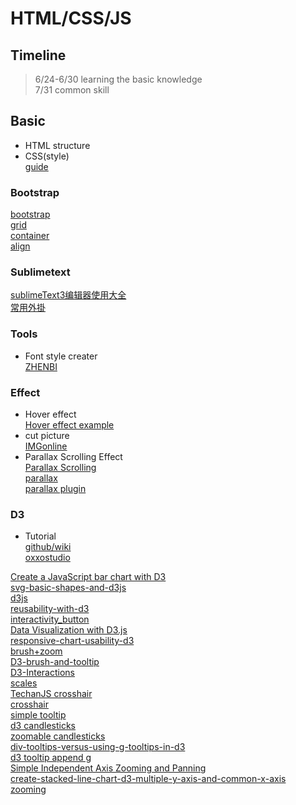 # HTML/CSS/JS  

## Timeline  
> 6/24-6/30 learning the basic knowledge  
> 7/31 common skill  

## Basic  
* HTML structure  
* CSS(style)  
[guide](https://www.youtube.com/watch?v=YnSmOQF5Lwk)  

### Bootstrap  
[bootstrap](https://bootstrap.hexschool.com/)  
[grid](https://learnku.com/articles/21215)  
[container](https://pjchender.blogspot.com/2017/10/bs-bootstrap-4-custom-container-and.html)  
[align](https://medium.com/wdstack/bootstrap-4-vertical-center-1211448a2eff)  
### Sublimetext  
[sublimeText3编辑器使用大全](http://caibaojian.com/fe-weekly-20171113.html)  
[常用外掛](https://codertw.com/%E8%BB%9F%E9%AB%94%E9%96%8B%E7%99%BC%E5%B7%A5%E5%85%B7/24530/)

### Tools  
* Font style creater  
[ZHENBI](http://jiqie.zhenbi.com/a/34.htm)  

### Effect    
* Hover effect  
[Hover effect example](https://miketricking.github.io/bootstrap-image-hover/)  
* cut picture  
[IMGonline](https://www.imgonline.com.ua/eng/cut-photo-into-pieces-result.php) 
* Parallax Scrolling Effect  
[Parallax Scrolling](https://www.justinmind.com/blog/20-must-see-examples-parallax-effect-websites/)  
[parallax](https://mdbootstrap.com/docs/jquery/css/parallax/)  
[parallax plugin](https://www.itread01.com/content/1538487496.html)  

### D3  
* Tutorial  
[github/wiki](https://github.com/d3/d3/wiki/Tutorials)  
[oxxostudio](https://www.oxxostudio.tw/list.html)  

[Create a JavaScript bar chart with D3](https://www.creativebloq.com/javascript/create-javascript-bar-chart-d3-9134563)  
[svg-basic-shapes-and-d3js](https://www.dashingd3js.com/svg-basic-shapes-and-d3js)  
[d3js](https://www.tutorialsteacher.com/d3js)  
[reusability-with-d3](https://bocoup.com/blog/reusability-with-d3)  
[interactivity_button](https://www.d3-graph-gallery.com/graph/interactivity_button.html)  
[Data Visualization with D3.js](https://www.youtube.com/watch?v=_8V5o2UHG0E)  
[responsive-chart-usability-d3](https://webkid.io/blog/responsive-chart-usability-d3/)  
[brush+zoom](http://lai24862.blogspot.com/2016/08/focuscontext-via-brushing.html)  
[D3-brush-and-tooltip](http://wrobstory.github.io/2013/11/D3-brush-and-tooltip.html)  
[D3-Interactions](http://web.cse.ohio-state.edu/~shen.94/5544/Slides/D3-Interactions.pdf)  
[scales](https://www.cnblogs.com/kidsitcn/p/7182274.html)  
[TechanJS crosshair](http://bl.ocks.org/andredumas/045f550b72ad46301130)  
[crosshair](http://bl.ocks.org/lamchau/405f2d69fb3c80ad724a)  
[simple tooltip](http://bl.ocks.org/d3noob/a22c42db65eb00d4e369)  
[d3 candlesticks](https://medium.com/@peterchen302/%E7%94%A8d3-js%E7%95%AB%E5%87%BAk%E7%B7%9A%E5%9C%96-part-1-269abea7be77)  
[zoomable candlesticks](https://bl.ocks.org/tompiler/6045b80d2164077faaf96e0304531bba)  
[div-tooltips-versus-using-g-tooltips-in-d3](https://stackoverflow.com/questions/43613196/using-div-tooltips-versus-using-g-tooltips-in-d3/43619702)  
[d3 tooltip append g](https://stackoverflow.com/questions/43970986/why-is-my-d3-js-tooltip-not-working)  
[Simple Independent Axis Zooming and Panning](http://bl.ocks.org/jazeee/5414435213db1bee9e912a9dca83a41f)  
[create-stacked-line-chart-d3-multiple-y-axis-and-common-x-axis](https://stackoverflow.com/questions/29402112/how-to-create-stacked-line-chart-d3-multiple-y-axis-and-common-x-axis)  
[zooming](https://www.d3-graph-gallery.com/graph/interactivity_zoom.html)  